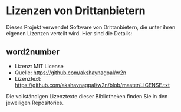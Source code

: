 # Lizenzen von Drittanbietern

Dieses Projekt verwendet Software von Drittanbietern, die unter ihren eigenen Lizenzen verteilt wird. Hier sind die Details:


## word2number

- Lizenz: MIT License
- Quelle: https://github.com/akshaynagpal/w2n
- Lizenztext: https://github.com/akshaynagpal/w2n/blob/master/LICENSE.txt

Die vollständigen Lizenztexte dieser Bibliotheken finden Sie in den jeweiligen Repositories.

